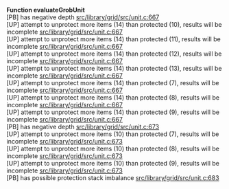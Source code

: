   
__Function evaluateGrobUnit__  
  [PB] has negative depth [src/library/grid/src/unit.c:667](https://github.com/wch/r-source/blob/81d5de89501e9e7a4d5ce2c41e1d76b177faa1ad/src/library/grid/src/unit.c/#L667)  
  [UP] attempt to unprotect more items (14) than protected (10), results will be incomplete [src/library/grid/src/unit.c:667](https://github.com/wch/r-source/blob/81d5de89501e9e7a4d5ce2c41e1d76b177faa1ad/src/library/grid/src/unit.c/#L667)  
  [UP] attempt to unprotect more items (14) than protected (11), results will be incomplete [src/library/grid/src/unit.c:667](https://github.com/wch/r-source/blob/81d5de89501e9e7a4d5ce2c41e1d76b177faa1ad/src/library/grid/src/unit.c/#L667)  
  [UP] attempt to unprotect more items (14) than protected (12), results will be incomplete [src/library/grid/src/unit.c:667](https://github.com/wch/r-source/blob/81d5de89501e9e7a4d5ce2c41e1d76b177faa1ad/src/library/grid/src/unit.c/#L667)  
  [UP] attempt to unprotect more items (14) than protected (13), results will be incomplete [src/library/grid/src/unit.c:667](https://github.com/wch/r-source/blob/81d5de89501e9e7a4d5ce2c41e1d76b177faa1ad/src/library/grid/src/unit.c/#L667)  
  [UP] attempt to unprotect more items (14) than protected (7), results will be incomplete [src/library/grid/src/unit.c:667](https://github.com/wch/r-source/blob/81d5de89501e9e7a4d5ce2c41e1d76b177faa1ad/src/library/grid/src/unit.c/#L667)  
  [UP] attempt to unprotect more items (14) than protected (8), results will be incomplete [src/library/grid/src/unit.c:667](https://github.com/wch/r-source/blob/81d5de89501e9e7a4d5ce2c41e1d76b177faa1ad/src/library/grid/src/unit.c/#L667)  
  [UP] attempt to unprotect more items (14) than protected (9), results will be incomplete [src/library/grid/src/unit.c:667](https://github.com/wch/r-source/blob/81d5de89501e9e7a4d5ce2c41e1d76b177faa1ad/src/library/grid/src/unit.c/#L667)  
  [PB] has negative depth [src/library/grid/src/unit.c:673](https://github.com/wch/r-source/blob/81d5de89501e9e7a4d5ce2c41e1d76b177faa1ad/src/library/grid/src/unit.c/#L673)  
  [UP] attempt to unprotect more items (10) than protected (7), results will be incomplete [src/library/grid/src/unit.c:673](https://github.com/wch/r-source/blob/81d5de89501e9e7a4d5ce2c41e1d76b177faa1ad/src/library/grid/src/unit.c/#L673)  
  [UP] attempt to unprotect more items (10) than protected (8), results will be incomplete [src/library/grid/src/unit.c:673](https://github.com/wch/r-source/blob/81d5de89501e9e7a4d5ce2c41e1d76b177faa1ad/src/library/grid/src/unit.c/#L673)  
  [UP] attempt to unprotect more items (10) than protected (9), results will be incomplete [src/library/grid/src/unit.c:673](https://github.com/wch/r-source/blob/81d5de89501e9e7a4d5ce2c41e1d76b177faa1ad/src/library/grid/src/unit.c/#L673)  
  [PB] has possible protection stack imbalance [src/library/grid/src/unit.c:683](https://github.com/wch/r-source/blob/81d5de89501e9e7a4d5ce2c41e1d76b177faa1ad/src/library/grid/src/unit.c/#L683)  
